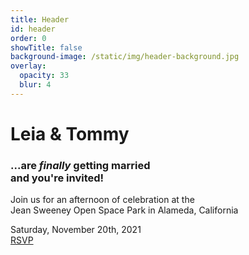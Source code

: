 ```yaml
---
title: Header
id: header
order: 0
showTitle: false
background-image: /static/img/header-background.jpg
overlay:
  opacity: 33
  blur: 4
---
```

# Leia <span>&</span> Tommy

### ...are *finally* getting married<br />and you're invited!

Join us for an afternoon of celebration at the\
Jean Sweeney Open Space Park in Alameda, California

Saturday, November 20th, 2021\
[RSVP](/#rsvp)
